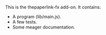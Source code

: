 This is the thepaperlink-fx add-on.  It contains:

* A program (lib/main.js).
* A few tests.
* Some meager documentation.

